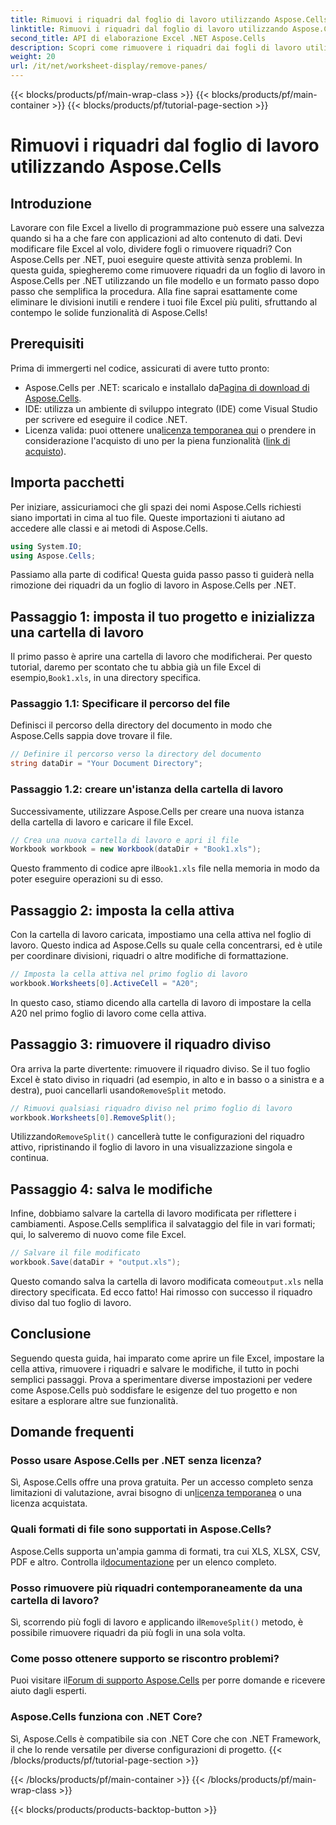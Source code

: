 ```yaml
---
title: Rimuovi i riquadri dal foglio di lavoro utilizzando Aspose.Cells
linktitle: Rimuovi i riquadri dal foglio di lavoro utilizzando Aspose.Cells
second_title: API di elaborazione Excel .NET Aspose.Cells
description: Scopri come rimuovere i riquadri dai fogli di lavoro utilizzando Aspose.Cells per .NET in questo tutorial completo e dettagliato.
weight: 20
url: /it/net/worksheet-display/remove-panes/
---
```


{{< blocks/products/pf/main-wrap-class >}}
{{< blocks/products/pf/main-container >}}
{{< blocks/products/pf/tutorial-page-section >}}

# Rimuovi i riquadri dal foglio di lavoro utilizzando Aspose.Cells

## Introduzione
Lavorare con file Excel a livello di programmazione può essere una salvezza quando si ha a che fare con applicazioni ad alto contenuto di dati. Devi modificare file Excel al volo, dividere fogli o rimuovere riquadri? Con Aspose.Cells per .NET, puoi eseguire queste attività senza problemi. In questa guida, spiegheremo come rimuovere riquadri da un foglio di lavoro in Aspose.Cells per .NET utilizzando un file modello e un formato passo dopo passo che semplifica la procedura.
Alla fine saprai esattamente come eliminare le divisioni inutili e rendere i tuoi file Excel più puliti, sfruttando al contempo le solide funzionalità di Aspose.Cells!
## Prerequisiti
Prima di immergerti nel codice, assicurati di avere tutto pronto:
-  Aspose.Cells per .NET: scaricalo e installalo da[Pagina di download di Aspose.Cells](https://releases.aspose.com/cells/net/).
- IDE: utilizza un ambiente di sviluppo integrato (IDE) come Visual Studio per scrivere ed eseguire il codice .NET.
-  Licenza valida: puoi ottenere una[licenza temporanea qui](https://purchase.aspose.com/temporary-license/) o prendere in considerazione l'acquisto di uno per la piena funzionalità ([link di acquisto](https://purchase.aspose.com/buy)).
## Importa pacchetti
Per iniziare, assicuriamoci che gli spazi dei nomi Aspose.Cells richiesti siano importati in cima al tuo file. Queste importazioni ti aiutano ad accedere alle classi e ai metodi di Aspose.Cells.
```csharp
using System.IO;
using Aspose.Cells;
```
Passiamo alla parte di codifica! Questa guida passo passo ti guiderà nella rimozione dei riquadri da un foglio di lavoro in Aspose.Cells per .NET.
## Passaggio 1: imposta il tuo progetto e inizializza una cartella di lavoro
 Il primo passo è aprire una cartella di lavoro che modificherai. Per questo tutorial, daremo per scontato che tu abbia già un file Excel di esempio,`Book1.xls`, in una directory specifica.
### Passaggio 1.1: Specificare il percorso del file
Definisci il percorso della directory del documento in modo che Aspose.Cells sappia dove trovare il file.
```csharp
// Definire il percorso verso la directory del documento
string dataDir = "Your Document Directory";
```
### Passaggio 1.2: creare un'istanza della cartella di lavoro
Successivamente, utilizzare Aspose.Cells per creare una nuova istanza della cartella di lavoro e caricare il file Excel.
```csharp
// Crea una nuova cartella di lavoro e apri il file
Workbook workbook = new Workbook(dataDir + "Book1.xls");
```
 Questo frammento di codice apre il`Book1.xls` file nella memoria in modo da poter eseguire operazioni su di esso.
## Passaggio 2: imposta la cella attiva
Con la cartella di lavoro caricata, impostiamo una cella attiva nel foglio di lavoro. Questo indica ad Aspose.Cells su quale cella concentrarsi, ed è utile per coordinare divisioni, riquadri o altre modifiche di formattazione.
```csharp
// Imposta la cella attiva nel primo foglio di lavoro
workbook.Worksheets[0].ActiveCell = "A20";
```
In questo caso, stiamo dicendo alla cartella di lavoro di impostare la cella A20 nel primo foglio di lavoro come cella attiva.
## Passaggio 3: rimuovere il riquadro diviso
 Ora arriva la parte divertente: rimuovere il riquadro diviso. Se il tuo foglio Excel è stato diviso in riquadri (ad esempio, in alto e in basso o a sinistra e a destra), puoi cancellarli usando`RemoveSplit` metodo.
```csharp
// Rimuovi qualsiasi riquadro diviso nel primo foglio di lavoro
workbook.Worksheets[0].RemoveSplit();
```
 Utilizzando`RemoveSplit()` cancellerà tutte le configurazioni del riquadro attivo, ripristinando il foglio di lavoro in una visualizzazione singola e continua.
## Passaggio 4: salva le modifiche
Infine, dobbiamo salvare la cartella di lavoro modificata per riflettere i cambiamenti. Aspose.Cells semplifica il salvataggio del file in vari formati; qui, lo salveremo di nuovo come file Excel.
```csharp
// Salvare il file modificato
workbook.Save(dataDir + "output.xls");
```
 Questo comando salva la cartella di lavoro modificata come`output.xls` nella directory specificata. Ed ecco fatto! Hai rimosso con successo il riquadro diviso dal tuo foglio di lavoro.
## Conclusione
Seguendo questa guida, hai imparato come aprire un file Excel, impostare la cella attiva, rimuovere i riquadri e salvare le modifiche, il tutto in pochi semplici passaggi. Prova a sperimentare diverse impostazioni per vedere come Aspose.Cells può soddisfare le esigenze del tuo progetto e non esitare a esplorare altre sue funzionalità.
## Domande frequenti
### Posso usare Aspose.Cells per .NET senza licenza?  
 Sì, Aspose.Cells offre una prova gratuita. Per un accesso completo senza limitazioni di valutazione, avrai bisogno di un[licenza temporanea](https://purchase.aspose.com/temporary-license/) o una licenza acquistata.
### Quali formati di file sono supportati in Aspose.Cells?  
Aspose.Cells supporta un'ampia gamma di formati, tra cui XLS, XLSX, CSV, PDF e altro. Controlla il[documentazione](https://reference.aspose.com/cells/net/) per un elenco completo.
### Posso rimuovere più riquadri contemporaneamente da una cartella di lavoro?  
 Sì, scorrendo più fogli di lavoro e applicando il`RemoveSplit()` metodo, è possibile rimuovere riquadri da più fogli in una sola volta.
### Come posso ottenere supporto se riscontro problemi?  
 Puoi visitare il[Forum di supporto Aspose.Cells](https://forum.aspose.com/c/cells/9) per porre domande e ricevere aiuto dagli esperti.
### Aspose.Cells funziona con .NET Core?  
Sì, Aspose.Cells è compatibile sia con .NET Core che con .NET Framework, il che lo rende versatile per diverse configurazioni di progetto.
{{< /blocks/products/pf/tutorial-page-section >}}

{{< /blocks/products/pf/main-container >}}
{{< /blocks/products/pf/main-wrap-class >}}

{{< blocks/products/products-backtop-button >}}
